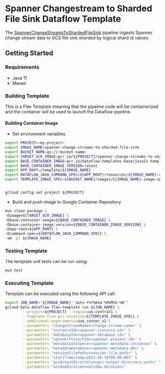 # Spanner Changestream to Sharded File Sink Dataflow Template

The [SpannerChangeStreamsToShardedFileSink](src/main/java/com/google/cloud/teleport/v2/templates/SpannerChangeStreamsToShardedFileSink.java) pipeline
ingests Spanner change stream data to GCS file sink sharded by logical shard id values.


## Getting Started

### Requirements
* Java 11
* Maven

### Building Template
This is a Flex Template meaning that the pipeline code will be containerized and the container will be
used to launch the Dataflow pipeline.

#### Building Container Image
* Set environment variables.


```sh
export PROJECT=<my-project>
export IMAGE_NAME=spanner-change-streams-to-sharded-file-sink
export BUCKET_NAME=gs://<bucket-name>
export TARGET_GCR_IMAGE=gcr.io/${PROJECT}/spanner-change-streams-to-sharded-file-sink
export BASE_CONTAINER_IMAGE=gcr.io/dataflow-templates-base/java11-template-launcher-base
export BASE_CONTAINER_IMAGE_VERSION=latest
export APP_ROOT=/template/${IMAGE_NAME}
export DATAFLOW_JAVA_COMMAND_SPEC=${APP_ROOT}/resources/${IMAGE_NAME}-command-spec.json
export TEMPLATE_IMAGE_SPEC=${BUCKET_NAME}/images/${IMAGE_NAME}-image-spec.json


gcloud config set project ${PROJECT}
```

* Build and push image to Google Container Repository

```sh
mvn clean package \
-Dimage=${TARGET_GCR_IMAGE} \
-Dbase-container-image=${BASE_CONTAINER_IMAGE} \
-Dbase-container-image.version=${BASE_CONTAINER_IMAGE_VERSION} \
-Dapp-root=${APP_ROOT} \
-Dcommand-spec=${DATAFLOW_JAVA_COMMAND_SPEC} \
-am -pl ${IMAGE_NAME}
```

### Testing Template

The template unit tests can be run using:
```sh
mvn test
```

### Executing Template
Template can be executed using the following API call:

```sh
export JOB_NAME="${IMAGE_NAME}-`date +%Y%m%d-%H%M%S-%N`"
gcloud beta dataflow flex-template run ${JOB_NAME} \
        --project=${PROJECT} --region=us-central1 \
        --template-file-gcs-location=${TEMPLATE_IMAGE_SPEC} \
        --additional-experiments=use_runner_v2 \
        --parameters "changeStreamName=<change-stream-name>" \
        --parameters "instanceId=<spanner-isntance-id>" \
        --parameters "databaseId=<spanner-database-id>" \
        --parameters "spannerProjectId=<spanner-project-id>" \
        --parameters "metadataInstance=<spanner-metadata-instance>" \
        --parameters "metadataDatabase=<spanner-metadata-db>" \
        --parameters "sessionFilePath=<session-file-path>" \
        --parameters "startTimestamp=2023-08-10T09:00:00Z" \
        --parameters "gcsOutputDirectory=<gcs-output-directory-path>" \
        --parameters "windowDuration=<window-duration>"


```
